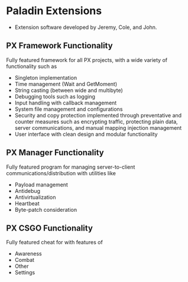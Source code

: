 # Paladin Extensions
- Extension software developed by Jeremy, Cole, and John.

## PX Framework Functionality
Fully featured framework for all PX projects, with a wide variety of functionality such as
 - Singleton implementation
 - Time management (Wait and GetMoment)
 - String casting (between wide and multibyte)
 - Debugging tools such as logging
 - Input handling with callback management
 - System file management and configurations
 - Security and copy protection implemented through preventative and counter measures such as encrypting traffic, protecting plain data, server communications, and manual mapping injection management
 - User interface with clean design and modular functionality

## PX Manager Functionality
Fully featured program for managing server-to-client communications/distribution with utilities like
 - Payload management
 - Antidebug
 - Antivirtualization
 - Heartbeat
 - Byte-patch consideration

## PX CSGO Functionality
Fully featured cheat for with features of
 - Awareness
 - Combat
 - Other
 - Settings

